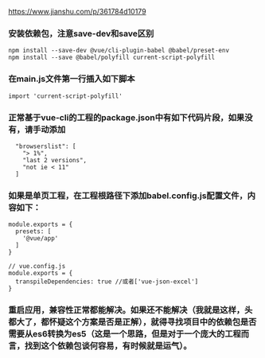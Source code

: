 https://www.jianshu.com/p/361784d10179

### 安装依赖包，注意save-dev和save区别
```
npm install --save-dev @vue/cli-plugin-babel @babel/preset-env
npm install --save @babel/polyfill current-script-polyfill
```
### 在main.js文件第一行插入如下脚本
```
import 'current-script-polyfill'
```
### 正常基于vue-cli的工程的package.json中有如下代码片段，如果没有，请手动添加
```
  "browserslist": [
    "> 1%",
    "last 2 versions",
    "not ie < 11"
  ]
```
### 如果是单页工程，在工程根路径下添加babel.config.js配置文件，内容如下：
```
module.exports = {
  presets: [
    '@vue/app'
  ]
}
```

```
// vue.config.js
module.exports = {
  transpileDependencies: true //或者['vue-json-excel']
}
```
### 重启应用，兼容性正常都能解决。如果还不能解决（我就是这样，头都大了，都怀疑这个方案是否是正解），就得寻找项目中的依赖包是否需要从es6转换为es5（这是一个思路，但是对于一个庞大的工程而言，找到这个依赖包谈何容易，有时候就是运气）。